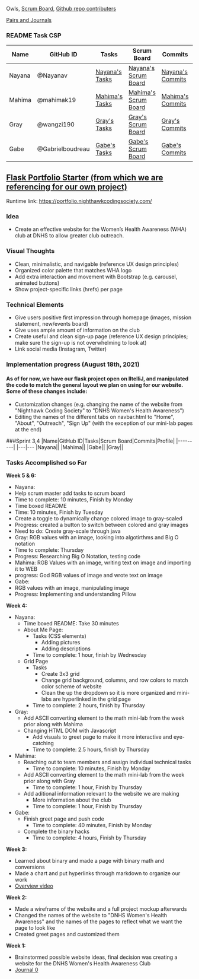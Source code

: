 Owls, [Scrum Board](https://github.com/wangzi190/flask_portfolio/projects/1), [Github repo contributers](https://github.com/wangzi190/flask_portfolio/graphs/contributors)

[Pairs and Journals](https://drive.google.com/drive/folders/1OO_uDmH_A1tTisIU9VoWnIfKt1gEUctu?usp=sharing)

### README Task CSP 
|Name|GitHub ID|Tasks|Scrum Board|Commits|Profile|
|----|---------|-----|-----------|-------|-------|
|Nayana|@Nayanav|[Nayana's Tasks](https://github.com/wangzi190/flask_portfolio/issues?q=assignee%3ANayanav+is%3Aopen)|[Nayana's Scrum Board](https://github.com/wangzi190/flask_portfolio/projects/1?card_filter_query=assignee%3Anayanav)|[Nayana's Commits](https://github.com/wangzi190/flask_portfolio/commits?author=Nayanav)|[Nayana's Profile](https://github.com/Nayanav)|
|Mahima|@mahimak19|[Mahima's Tasks](https://github.com/wangzi190/flask_portfolio/issues?q=assignee%3Amahimak19+is%3Aopen)|[Mahima's Scrum Board](https://github.com/wangzi190/flask_portfolio/projects/1?card_filter_query=assignee%3Amahimak19)|[Mahima's Commits](https://github.com/wangzi190/flask_portfolio/commits?author=mahimak19)|[Mahima's Profile](https://github.com/mahimak19)|
|Gray|@wangzi190|[Gray's Tasks](https://github.com/wangzi190/flask_portfolio/issues?q=assignee%3Awangzi190+is%3Aopen)|[Gray's Scrum Board](https://github.com/wangzi190/flask_portfolio/projects/1?card_filter_query=assignee%3Awangzi190)|[Gray's Commits](https://github.com/wangzi190/flask_portfolio/commits?author=wangzi190)|[Gray's Profile](https://github.com/wangzi190)|
|Gabe|@Gabrielboudreau|[Gabe's Tasks](https://github.com/wangzi190/flask_portfolio/issues?q=assignee%3AGabrielboudreau+is%3Aopen)|[Gabe's Scrum Board](https://github.com/wangzi190/flask_portfolio/projects/1?card_filter_query=assignee%3A+gabrielboudreau)|[Gabe's Commits](https://github.com/wangzi190/flask_portfolio/commits?author=GabrielBoudreau)|[Gabe's Profile](https://github.com/Gabrielboudreau)|



## [Flask Portfolio Starter (from which we are referencing for our own project)](https://nighthawkcodingsociety.com/projectsearch/details/Flask%20Portfolio%20Starter)
Runtime link: https://portfolio.nighthawkcodingsociety.com/

### Idea
* Create an effective website for the Women’s Health Awareness (WHA) club at DNHS to allow greater club outreach.

### Visual Thoughts
* Clean, minimalistic, and navigable (reference UX design principles)
* Organized color palette that matches WHA logo
* Add extra interaction and movement with Bootstrap (e.g. carousel, animated buttons)
* Show project-specific links (hrefs) per page

### Technical Elements
* Give users positive first impression through homepage (images, mission statement, new/events board)
* Give uses ample amount of information on the club
* Create useful and clean sign-up page (reference UX design principles; make sure the sign-up is not overwhelming to look at)
* Link social media (Instagram, Twitter)

### Implementation progress (August 18th, 2021)
#### As of for now, we have our flask project open on IltelliJ, and manipulated the code to match the general layout we plan on using for our website. Some of these changes include:
* Customization changes (e.g. changing the name of the website from "Nighthawk Coding Society" to "DNHS Women's Health Awareness")
* Editing the names of the different tabs on navbar.html to "Home", "About", "Outreach", "Sign Up" (with the exception of our mini-lab pages at the end)

###Sprint 3,4 
|Name|GitHub ID|Tasks|Scrum Board|Commits|Profile| 
|---------| |---|---
|Nayana||
|Mahima||
|Gabe||
|Gray||

### Tasks Accomplished so Far
**Week 5 & 6:**
* Nayana:
* Help scrum master add tasks to scrum board
* Time to complete: 10 minutes, Finish by Monday
* Time boxed README
* Time: 10 minutes, Finish by Tuesday
* Create a toggle to dynamically change colored image to gray-scaled
* Progress: created a button to switch between colored and gray images
* Need to do: Create gray-scale through java
* Gray: RGB values with an image, looking into algotirthms and Big O notation
* Time to complete: Thursday
* Progress: Researching Big O Notation, testing code
* Mahima: RGB Values with an image, writing text on image and importing it to WEB
* progress: God RGB values of image and wrote text on image
* Gabe:
* RGB values with an image, manipulating image
* Progress: Implementing and understanding Pillow

**Week 4:**
* Nayana: 
  * Time boxed README: Take 30 minutes
  * About Me Page:
    * Tasks (CSS elements)
      * Adding pictures
      * Adding descriptions 
    * Time to complete: 1 hour, finish by Wednesday
  * Grid Page 
    * Tasks
        * Create 3x3 grid
        * Change grid background, columns, and row colors to match color scheme of website
        * Clean the up the dropdown so it is more organized and mini-labs are hyperlinked in the grid page
    * Time to complete: 2 hours, finish by Thursday
* Gray: 
  * Add ASCII converting element to the math mini-lab from the week prior along with Mahima 
  * Changing HTML DOM with Javascript 
    * Add visuals to greet page to make it more interactive and eye-catching 
    * Time to complete: 2.5 hours, finish by Thursday 
* Mahima:
  * Reaching out to team members and assign individual technical tasks 
    * Time to complete: 10 minutes, Finish by Monday 
  * Add ASCII converting element to the math mini-lab from the week prior along with Gray
    * Time to complete: 1 hour, Finish by Thursday 
  * Add aditional information relevant to the website we are making
    * More information about the club 
    * Time to complete: 1 hour, Finish by Thursday
* Gabe: 
  * Finish greet page and push code 
    * Time to complete: 40 minutes, Finish by Monday
  * Complete the binary hacks 
    * Time to complete: 4 hours, Finish by Thursday 

**Week 3:** 
* Learned about binary and made a page with binary math and conversions
* Made a chart and put hyperlinks through markdown to organize our work 
* [Overview video](https://youtu.be/z6-6m7LFtjk)

**Week 2:** 
* Made a wireframe of the website and a full project mockup afterwards 
* Changed the names of the website to "DNHS Women's Health Awareness" and the names of the pages to reflect what we want the page to look like 
* Created greet pages and customized them 

**Week 1:** 
* Brainstormed possible website ideas, final decision was creating a website for the DNHS Women's Health Awareness Club 
* [Journal 0](https://youtu.be/A7jPotTP5gI)
